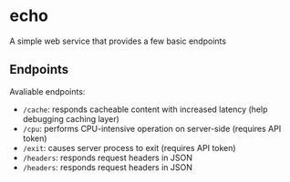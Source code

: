 # echo
A simple web service that provides a few basic endpoints

## Endpoints
Avaliable endpoints:
- `/cache`: responds cacheable content with increased latency (help debugging caching layer)
- `/cpu`: performs CPU-intensive operation on server-side (requires API token)
- `/exit`: causes server process to exit (requires API token)
- `/headers`: responds request headers in JSON
- `/headers`: responds request headers in JSON
